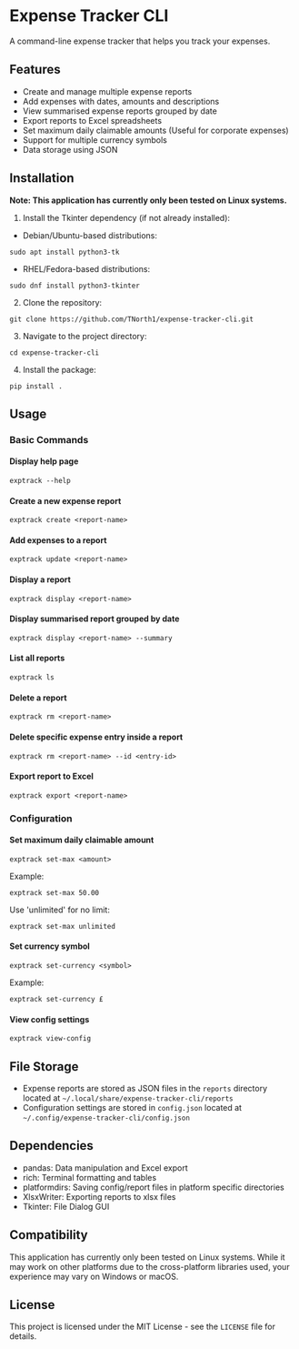 # Expense Tracker CLI

A command-line expense tracker that helps you track your expenses.

## Features

- Create and manage multiple expense reports
- Add expenses with dates, amounts and descriptions
- View summarised expense reports grouped by date
- Export reports to Excel spreadsheets
- Set maximum daily claimable amounts (Useful for corporate expenses)
- Support for multiple currency symbols
- Data storage using JSON

## Installation

**Note: This application has currently only been tested on Linux systems.**

1. Install the Tkinter dependency (if not already installed):

- Debian/Ubuntu-based distributions:

``sudo apt install python3-tk``

- RHEL/Fedora-based distributions:

``sudo dnf install python3-tkinter``

2. Clone the repository:

``git clone https://github.com/TNorth1/expense-tracker-cli.git``

3. Navigate to the project directory:

``cd expense-tracker-cli``

4. Install the package:

``pip install .``

## Usage

### Basic Commands

#### Display help page

``exptrack --help``

#### Create a new expense report

``exptrack create <report-name>``

#### Add expenses to a report

``exptrack update <report-name>``

#### Display a report

``exptrack display <report-name>``

#### Display summarised report grouped by date

``exptrack display <report-name> --summary``

#### List all reports

``exptrack ls``

#### Delete a report

``exptrack rm <report-name>``

#### Delete specific expense entry inside a report

``exptrack rm <report-name> --id <entry-id>``

#### Export report to Excel

``exptrack export <report-name>``

### Configuration

#### Set maximum daily claimable amount

``exptrack set-max <amount>``

Example:

``exptrack set-max 50.00``

Use 'unlimited' for no limit:

``exptrack set-max unlimited``

#### Set currency symbol

``exptrack set-currency <symbol>``

Example:

``exptrack set-currency £``

#### View config settings

``exptrack view-config``

## File Storage

- Expense reports are stored as JSON files in the `reports` directory located at `~/.local/share/expense-tracker-cli/reports`
- Configuration settings are stored in `config.json` located at `~/.config/expense-tracker-cli/config.json`

## Dependencies

- pandas: Data manipulation and Excel export
- rich: Terminal formatting and tables
- platformdirs: Saving config/report files in platform specific directories
- XlsxWriter: Exporting reports to xlsx files
- Tkinter: File Dialog GUI

## Compatibility

This application has currently only been tested on Linux systems. While it may work on other platforms due to the cross-platform libraries used, your experience may vary on Windows or macOS.

## License

This project is licensed under the MIT License - see the `LICENSE` file for details.
